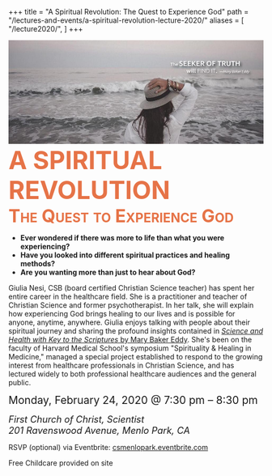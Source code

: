 +++
title = "A Spiritual Revolution: The Quest to Experience God"
path = "/lectures-and-events/a-spiritual-revolution-lecture-2020/"
aliases = [
  "/lecture2020/",
]
+++

<section>

<img alt="The SEEKER OF TRUTH will FIND IT. —Mary Baker Eddy" src="/media/lecture2020/banner.jpg" class="home-image">

<h1 style="color: #e67347; font-size: 3.5em; font-stretch: condensed; margin: 0">A SPIRITUAL REVOLUTION</h1>

<h2 style="color: #e67347; font-size: 2.5em; font-stretch: condensed; font-variant: small-caps; margin: 0">The Quest to Experience God</h2>

<ul style="font-weight: bold">
<li>Ever wondered if there was more to life than what you were experiencing?</li>
<li>Have you looked into different spiritual practices and healing methods?</li>
<li>Are you wanting more than just to hear about God?</li>
</ul>

Giulia Nesi, CSB (board certified Christian Science teacher) has spent her
entire career in the healthcare field. She is a practitioner and teacher of
Christian Science and former psychotherapist. In her talk, she will explain how
experiencing God brings healing to our lives and is possible for anyone,
anytime, anywhere. Giulia enjoys talking with people about their spiritual
journey and sharing the profound insights contained in
<a href="https://www.christianscience.com/the-christian-science-pastor/science-and-health" rel="external">
*Science and Health with Key to the Scriptures* by Mary Baker Eddy</a>. She's
been on the faculty of Harvard Medical School's symposium "Spirituality &
Healing in Medicine," managed a special project established to respond to the
growing interest from healthcare professionals in Christian Science, and has
lectured widely to both professional healthcare audiences and the general
public.

<time datetime="2020-02-24T19:30:00.000-0800" style="font-size: 1.5em">Monday, February 24, 2020 @ 7:30 pm – 8:30 pm</time>

<address style="font-size: 1.3em">
First Church of Christ, Scientist<br>
201 Ravenswood Avenue, Menlo Park, CA
</address>

RSVP (optional) via Eventbrite: <a href="https://csmenlopark.eventbrite.com" rel="external">csmenlopark.eventbrite.com</a>

Free Childcare provided on site

</section>
